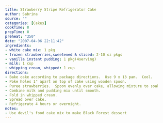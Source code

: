 ```yaml
---
title: Strawberry Stripe Refrigerator Cake
author: Sabrina
source: ""
categories: [Cakes]
cookTime: 0
prepTime: 0
preheat: "350"
date: "2007-04-06 22:11:42"
ingredients:
- white cake mix: 1 pkg
- frozen strawberries,sweetened & sliced: 2-10 oz pkgs
- vanilla instant pudding: 1 pkg(4serving)
- milk: 1 cup
- whipping cream, whipped: 1 cup
directions:
- Bake cake according to package directions.  Use 9 x 13 pan.  Cool.
- Poke holes 1" apart on top of cake using wooden spoon.
- Puree strawberries.  Spoon evenly over cake, allowing mixture to soak in.
- Combine milk and pudding mix until smooth.
- Fold in whipped cream.
- Spread over cake.
- Refrigerate 4 hours or overnight.
notes:
- Use devil's food cake mix to make Black Forest dessert
---
```


